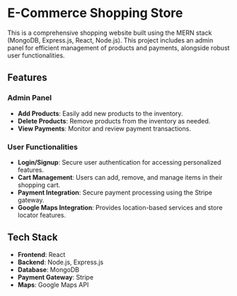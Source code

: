 # E-Commerce Shopping Store

This is a comprehensive shopping website built using the MERN stack (MongoDB, Express.js, React, Node.js). This project includes an admin panel for efficient management of products and payments, alongside robust user functionalities.

## Features

### Admin Panel
- **Add Products**: Easily add new products to the inventory.
- **Delete Products**: Remove products from the inventory as needed.
- **View Payments**: Monitor and review payment transactions.

### User Functionalities
- **Login/Signup**: Secure user authentication for accessing personalized features.
- **Cart Management**: Users can add, remove, and manage items in their shopping cart.
- **Payment Integration**: Secure payment processing using the Stripe gateway.
- **Google Maps Integration**: Provides location-based services and store locator features.

## Tech Stack
- **Frontend**: React
- **Backend**: Node.js, Express.js
- **Database**: MongoDB
- **Payment Gateway**: Stripe
- **Maps**: Google Maps API

